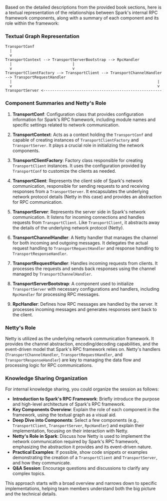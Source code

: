 Based on the detailed descriptions from the provided book sections, here is a textual representation of the relationships between Spark's internal RPC framework components, along with a summary of each component and its role within the framework:

### Textual Graph Representation

```
TransportConf
  |
  v
TransportContext --> TransportServerBootstrap --> RpcHandler
  |                           |
  v                           v
TransportClientFactory --> TransportClient --> TransportChannelHandler --> TransportRequestHandler
  |                                                                 |
  v                                                                 v
TransportServer <-----------------------------------------------------
```

### Component Summaries and Netty's Role

1. **TransportConf**: Configuration class that provides configuration information for Spark's RPC framework, including module names and specific settings related to network communication.

2. **TransportContext**: Acts as a context holding the `TransportConf` and capable of creating instances of `TransportClientFactory` and `TransportServer`. It plays a crucial role in initializing the network components.

3. **TransportClientFactory**: Factory class responsible for creating `TransportClient` instances. It uses the configuration provided by `TransportConf` to customize the clients as needed.

4. **TransportClient**: Represents the client side of Spark's network communication, responsible for sending requests to and receiving responses from a `TransportServer`. It encapsulates the underlying network protocol details (Netty in this case) and provides an abstraction for RPC communication.

5. **TransportServer**: Represents the server side in Spark's network communication. It listens for incoming connections and handles requests from `TransportClient`. Like `TransportClient`, it abstracts away the details of the underlying network protocol (Netty).

6. **TransportChannelHandler**: A Netty handler that manages the channel for both incoming and outgoing messages. It delegates the actual request handling to `TransportRequestHandler` and response handling to `TransportResponseHandler`.

7. **TransportRequestHandler**: Handles incoming requests from clients. It processes the requests and sends back responses using the channel managed by `TransportChannelHandler`.

8. **TransportServerBootstrap**: A component used to initialize `TransportServer` with necessary configurations and handlers, including `RpcHandler` for processing RPC messages.

9. **RpcHandler**: Defines how RPC messages are handled by the server. It processes incoming messages and generates responses sent back to the client.

### Netty's Role

Netty is utilized as the underlying network communication framework. It provides the channel abstraction, encoding/decoding capabilities, and the event-driven model that Spark's RPC framework relies on. Netty's handlers (`TransportChannelHandler`, `TransportRequestHandler`, and `TransportResponseHandler`) are key to managing the data flow and processing logic for RPC communications.

### Knowledge Sharing Organization

For internal knowledge sharing, you could organize the session as follows:

- **Introduction to Spark's RPC Framework**: Briefly introduce the purpose and high-level architecture of Spark's RPC framework.
- **Key Components Overview**: Explain the role of each component in the framework, using the textual graph as a visual aid.
- **Deep Dive into Components**: Select a few components (e.g., `TransportClient`, `TransportServer`, `RpcHandler`) and explain their implementation, focusing on their interaction with Netty.
- **Netty's Role in Spark**: Discuss how Netty is used to implement the network communication required by Spark's RPC framework, emphasizing the abstraction it provides and its event-driven nature.
- **Practical Examples**: If possible, show code snippets or examples demonstrating the creation of a `TransportClient` and `TransportServer`, and how they communicate.
- **Q&A Session**: Encourage questions and discussions to clarify any complex topics.

This approach starts with a broad overview and narrows down to specific implementations, helping team members understand both the big picture and the technical details.
